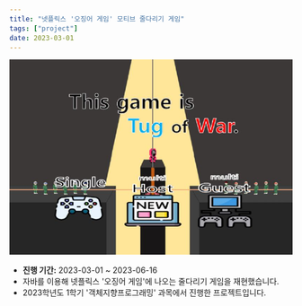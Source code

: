 ```yaml
---
title: "넷플릭스 '오징어 게임' 모티브 줄다리기 게임"
tags: ["project"]
date: 2023-03-01
---
```


![Litmus Project Image](project1.jpg)

- **진행 기간:** 2023-03-01 ~ 2023-06-16
- 자바를 이용해 넷플릭스 '오징어 게임'에 나오는 줄다리기 게임을 재현했습니다.
- 2023학년도 1학기 '객체지향프로그래밍' 과목에서 진행한 프로젝트입니다.
